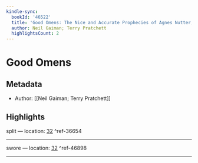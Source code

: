 ```yaml
---
kindle-sync:
  bookId: '46522'
  title: 'Good Omens: The Nice and Accurate Prophecies of Agnes Nutter, Witch'
  author: Neil Gaiman; Terry Pratchett
  highlightsCount: 2
---
```

# Good Omens
## Metadata
* Author: [[Neil Gaiman; Terry Pratchett]]

## Highlights
split — location: [32]() ^ref-36654

---
swore — location: [32]() ^ref-46898

---
